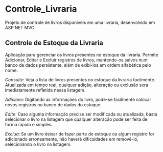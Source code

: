 # Controle_Livraria
Projeto de controle de livros disponíveis em uma livraria, desenvolvido em ASP.NET MVC.

## Controle de Estoque da Livraria

Aplicação para gerenciar os livros presentes no estoque da livraria. Permite Adicionar, Editar e Excluir registros de livros, mantendo-os salvos num banco de dados persistente, além de exibi-los em ordem alfabética pelo nome.

*Consulte*: Veja a lista de livros presentes no estoque da livraria facilmente. Atualizada em tempo real, qualquer adição, alteração ou exclusão será imediatamente refletida nessa listagem.


*Adicione*: Digitando as informações do livro, pode-se facilmente colocar novos registros no banco de dados do estoque.


*Edite*: Caso alguma informação precise ser modificada ou atualizada, basta selecionar o livro na listagem que qualquer alteração pode ser feita de forma rápida e simples.


*Exclua*: Se um livro deixar de fazer parte do estoque ou algum registro for adicionado erroneamente, não haverá dificuldades em removê-lo, selecionando o livro na listagem.
